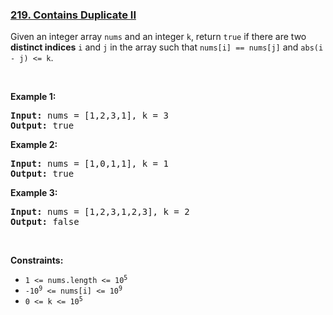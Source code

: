 ### [219. Contains Duplicate II](https://leetcode.com/problems/contains-duplicate-ii/)

<p>Given an integer array <code>nums</code> and an integer <code>k</code>, return <code>true</code> if there are two <strong>distinct indices</strong> <code>i</code> and <code>j</code> in the array such that <code>nums[i] == nums[j]</code> and <code>abs(i - j) &lt;= k</code>.</p>

<p>&nbsp;</p>
<p><strong>Example 1:</strong></p>

<pre><strong>Input:</strong> nums = [1,2,3,1], k = 3
<strong>Output:</strong> true
</pre>

<p><strong>Example 2:</strong></p>

<pre><strong>Input:</strong> nums = [1,0,1,1], k = 1
<strong>Output:</strong> true
</pre>

<p><strong>Example 3:</strong></p>

<pre><strong>Input:</strong> nums = [1,2,3,1,2,3], k = 2
<strong>Output:</strong> false
</pre>

<p>&nbsp;</p>
<p><strong>Constraints:</strong></p>

<ul>
	<li><code>1 &lt;= nums.length &lt;= 10<sup>5</sup></code></li>
	<li><code>-10<sup>9</sup> &lt;= nums[i] &lt;= 10<sup>9</sup></code></li>
	<li><code>0 &lt;= k &lt;= 10<sup>5</sup></code></li>
</ul>


